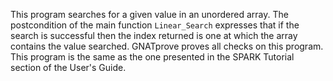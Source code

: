 This program searches for a given value in an unordered array. The
postcondition of the main function `Linear_Search` expresses that if the search
is successful then the index returned is one at which the array contains the
value searched. GNATprove proves all checks on this program. This program is
the same as the one presented in the SPARK Tutorial section of the User's
Guide.
